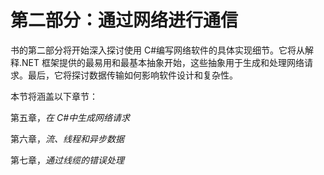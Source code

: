 # 第二部分：通过网络进行通信

书的第二部分将开始深入探讨使用 C#编写网络软件的具体实现细节。它将从解释.NET 框架提供的最易用和最基本抽象开始，这些抽象用于生成和处理网络请求。最后，它将探讨数据传输如何影响软件设计和复杂性。

本节将涵盖以下章节：

第五章，*在 C#中生成网络请求*

第六章，*流、线程和异步数据*

第七章，*通过线缆的错误处理*
